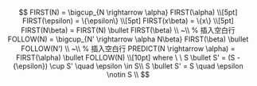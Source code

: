 $$
FIRST(N) = \bigcup_{N \rightarrow \alpha}  FIRST(\alpha) \\[5pt]
FIRST(\epsilon) = \{\epsilon\} \\[5pt]
FIRST(x\beta) = \{x\} \\[5pt]
FIRST(N\beta) = FIRST(N) \bullet FIRST(\beta) \\
~\\ % 插入空白行
FOLLOW(N) = \bigcup_{N' \rightarrow \alpha N\beta}  FIRST(\beta) \bullet FOLLOW(N')
\\
~\\ % 插入空白行
PREDICT(N \rightarrow \alpha) = FIRST(\alpha) \bullet FOLLOW(N) \\[10pt]
where \ \ S \bullet S' = (S - {\epsilon}) \cup S' \quad  \epsilon \in S\\
S \bullet S' = S \quad \epsilon \notin S \\
$$